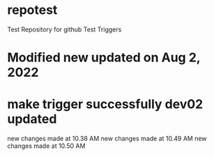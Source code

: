 # repotest

Test Repository for github
Test Triggers

Modified new
updated on Aug 2, 2022
=======
make trigger successfully
dev02 updated
===========
new changes made at 10.38 AM
new changes made at 10.49 AM
new changes made at 10.50 AM
